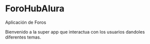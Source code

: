 # ForoHubAlura
Aplicación de Foros

Bienvenido a la super app que interactua con los usuarios dandoles diferentes temas.
